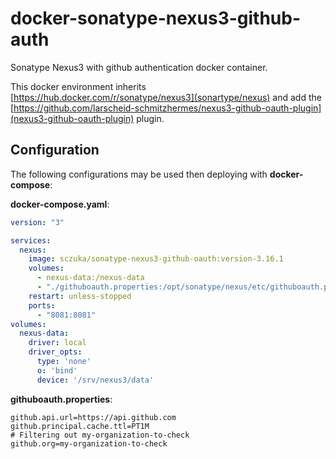 # docker-sonatype-nexus3-github-auth

Sonatype Nexus3 with github authentication docker container.

This docker environment inherits  [https://hub.docker.com/r/sonatype/nexus3](sonartype/nexus) and add the [https://github.com/larscheid-schmitzhermes/nexus3-github-oauth-plugin](nexus3-github-oauth-plugin) plugin.

## Configuration

The following configurations may be used then deploying with **docker-compose**:

**docker-compose.yaml**:

```yaml
version: "3"

services:
  nexus:
    image: sczuka/sonatype-nexus3-github-oauth:version-3.16.1
    volumes:
      - nexus-data:/nexus-data
      - "./githuboauth.properties:/opt/sonatype/nexus/etc/githuboauth.properties:ro"
    restart: unless-stopped
    ports:
      - "8081:8081"
volumes:
  nexus-data: 
    driver: local
    driver_opts:
      type: 'none'
      o: 'bind'
      device: '/srv/nexus3/data'
```

**githuboauth.properties**:
```properties
github.api.url=https://api.github.com
github.principal.cache.ttl=PT1M
# Filtering out my-organization-to-check
github.org=my-organization-to-check
```

